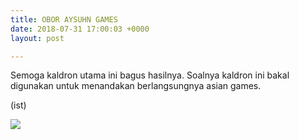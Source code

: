 ```yaml
---
title: OBOR AYSUHN GAMES
date: 2018-07-31 17:00:03 +0000
layout: post

---
```

Semoga kaldron utama ini bagus hasilnya. Soalnya kaldron ini bakal digunakan untuk menandakan berlangsungnya asian games.

(ist)

![](https://s6.postimg.cc/j73it278h/37012037_491837294603323_7419542929959550976_n946776579_1.jpg)